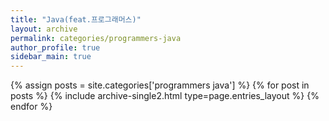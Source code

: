 ```yaml
---
title: "Java(feat.프로그래머스)"
layout: archive
permalink: categories/programmers-java
author_profile: true
sidebar_main: true
---
```



{% assign posts = site.categories['programmers java'] %}
{% for post in posts %} {% include archive-single2.html type=page.entries_layout %} {% endfor %}
